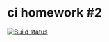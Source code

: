 # ci homework #2

[![Build status](https://ci.appveyor.com/api/projects/status/3c53cyy5hujafmyj?svg=true)](https://ci.appveyor.com/project/ShulaevIvan/ci-hw-1-2)